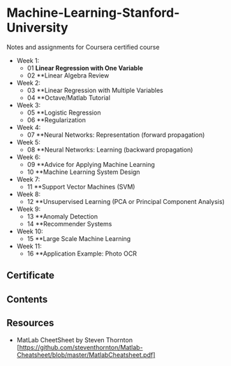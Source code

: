 # Machine-Learning-Stanford-University
Notes and assignments for Coursera certified course

- Week 1:
  - 01 **Linear Regression with One Variable**
  - 02 **Linear Algebra Review
- Week 2:
  - 03 **Linear Regression with Multiple Variables
  - 04 **Octave/Matlab Tutorial
- Week 3:
  - 05 **Logistic Regression
  - 06 **Regularization
- Week 4:
  - 07 **Neural Networks: Representation (forward propagation)
- Week 5:
  - 08 **Neural Networks: Learning (backward propagation)
- Week 6:
  - 09 **Advice for Applying Machine Learning
  - 10 **Machine Learning System Design
- Week 7:
  - 11 **Support Vector Machines (SVM)
- Week 8:
  - 12 **Unsupervised Learning (PCA or Principal Component Analysis)
- Week 9:
  - 13 **Anomaly Detection
  - 14 **Recommender Systems
- Week 10:
  - 15 **Large Scale Machine Learning
- Week 11:
  - 16 **Application Example: Photo OCR


## Certificate

## Contents

## Resources
- MatLab CheetSheet by Steven Thornton
[https://github.com/steventhornton/Matlab-Cheatsheet/blob/master/MatlabCheatsheet.pdf]

